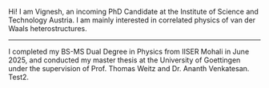 Hi! I am Vignesh, an incoming PhD Candidate at the Institute of Science and Technology Austria. I am mainly interested in correlated physics of van der Waals heterostructures.

---

I completed my BS-MS Dual Degree in Physics from IISER Mohali in June 2025, and conducted my master thesis at the University of Goettingen under the supervision of Prof. Thomas Weitz and Dr. Ananth Venkatesan. 
Test2.
